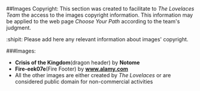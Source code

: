 ##Images Copyright:
This section was created to facilitate to *The Lovelaces Team* the access to the images copyright information. This information may be applied to the web page *Choose Your Path* according to the team's judgment. 

:shipit: Please add here any relevant information about images' copyright.


###Images:

- **Crisis of the Kingdom**(dragon header) by **Notome**
- **Fire-eek07e**(Fire Footer) by **www.alamy.com** 
- All the other images are either created by *The Lovelaces* or are considered public domain for non-commercial activities
